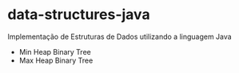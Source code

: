 # data-structures-java
Implementação de Estruturas de Dados utilizando a linguagem Java

- Min Heap Binary Tree
- Max Heap Binary Tree
